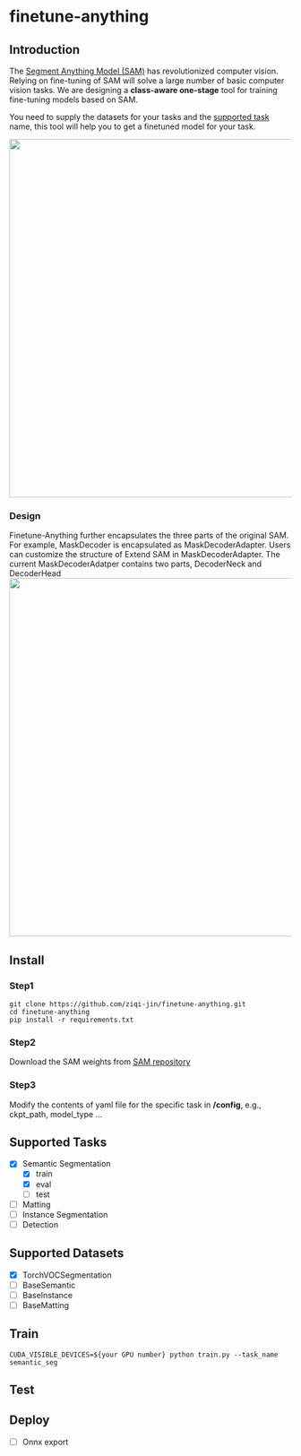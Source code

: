 # finetune-anything

## Introduction

The [Segment Anything Model (SAM)](https://github.com/facebookresearch/segment-anything) has revolutionized computer vision. Relying on fine-tuning of SAM will solve a large number of basic computer vision tasks. We are designing a **class-aware one-stage** tool for training fine-tuning models based on SAM. 

You need to supply the datasets for your tasks and the [supported task](#Supported-Tasks) name, this tool will help you to get a finetuned model for your task.

<img width="640" src="https://user-images.githubusercontent.com/67993288/230864865-db8810fd-9f0c-4f3e-81b1-8753b5121d03.png">

### Design
Finetune-Anything further encapsulates the three parts of the original SAM. For example, MaskDecoder is encapsulated as MaskDecoderAdapter. Users can customize the structure of Extend SAM in MaskDecoderAdapter. The current MaskDecoderAdatper contains two parts, DecoderNeck and DecoderHead
<img width="640" src="https://user-images.githubusercontent.com/67993288/243563010-47215e97-1c76-4fb7-9f10-6cae6065a23d.svg">

## Install
### Step1
```
git clone https://github.com/ziqi-jin/finetune-anything.git
cd finetune-anything
pip install -r requirements.txt
```
### Step2
Download the SAM weights from [SAM repository](https://github.com/facebookresearch/segment-anything#model-checkpoints)

### Step3
Modify the contents of yaml file for the specific task in **/config**, e.g., ckpt_path, model_type ...

## Supported Tasks
- [x] Semantic Segmentation
    - [x] train
    - [x] eval
    - [ ] test
- [ ] Matting
- [ ] Instance Segmentation
- [ ] Detection 
## Supported Datasets
- [x] TorchVOCSegmentation
- [ ] BaseSemantic
- [ ] BaseInstance
- [ ] BaseMatting
## Train
```
CUDA_VISIBLE_DEVICES=${your GPU number} python train.py --task_name semantic_seg
```
## Test

## Deploy

- [ ] Onnx export

